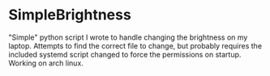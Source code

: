 # SimpleBrightness 
"Simple" python script I wrote to handle changing the brightness on my laptop. Attempts to find the correct file to change, but probably requires the included systemd script changed to force the permissions on startup. Working on arch linux.
